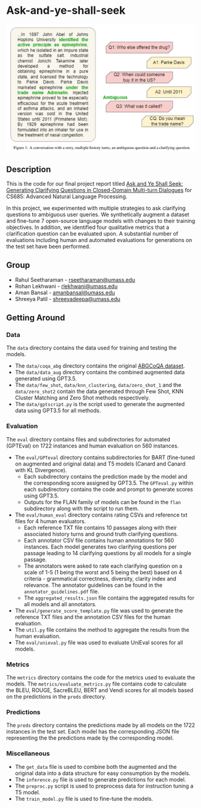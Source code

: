 # Ask-and-ye-shall-seek

![banner](banner.png)

## Description

This is the code for our final project report titled [Ask and Ye Shall Seek: Generating Clarifying Questions in Closed-Domain Multi-turn Dialogues](./report.pdf) for CS685: Advanced Natural Language Processing.

In this project, we experimented with multiple strategies to ask clarifying questions to ambiguous user queries. We synthetically augment a dataset and fine-tune 7 open-source language models with changes to their training objectives. In addition, we identified four qualitative metrics that a clarification question can be evaluated upon. A substantial number of evaluations including human and automated evaluations for generations on the test set have been performed.

## Group

- Rahul Seetharaman - [rseetharaman@umass.edu](rseetharaman@umass.edu)
- Rohan Lekhwani - [rlekhwani@umass.edu](rlekhwani@umass.edu)
- Aman Bansal - [amanbansal@umass.edu](amanbansal@umass.edu)
- Shreeya Patil - [shreeyadeepa@umass.edu](shreeyadeepa@umass.edu)

## Getting Around

### Data

The `data` directory contains the data used for training and testing the models.

- The `data/coqa_abg` directory contains the original [ABGCoQA dataset](https://github.com/MeiqiGuo/AKBC2021-Abg-CoQA).
- The `data/data_aug` directory contains the combined augmented data generated using GPT3.5.
- The `data/few_shot`, `data/knn_clustering`, `data/zero_shot_1` and the `data/zero_shot2` contain the data generated through Few Shot, KNN Cluster Matching and Zero Shot methods respectively.
- The `data/gptscript.py` is the script used to generate the augmented data using GPT3.5 for all methods.

### Evaluation

The `eval` directory contains files and subdirectories for automated (GPTEval) on 1722 instances and human evaluation on 560 instances.

- The `eval/GPTeval` directory contains subdirectories for BART (fine-tuned on augmented and original data) and T5 models (Canard and Canard with KL Divergence).
  - Each subdirectory contains the prediction made by the model and the corresponding score assigned by GPT3.5. The `GPTeval.py` within each subdirectory contains the code and prompt to generate scores using GPT3.5.
  - Outputs for the FLAN family of models can be found in the `flan` subdirectory along with the script to run them.
- The `eval/human_eval` directory contains rating CSVs and reference txt files for 4 human evaluators.
  - Each reference TXT file contains 10 passages along with their associated history turns and ground truth clarifying questions.
  - Each annotator CSV file contains human annotations for 560 instances. Each model generates two clarifying questions per passage leading to 14 clarifying questions by all models for a single passage.
  - The annotators were asked to rate each clarifying question on a scale of 1-5 (1 being the worst and 5 being the best) based on 4 criteria - grammatical correctness, diversity, clarity index and relevance. The annotator guidelines can be found in the `annotator_guidelines.pdf` file.
  - The `aggregated_results.json` file contains the aggregated results for all models and all annotators.
- The `eval/generate_score_template.py` file was used to generate the reference TXT files and the annotation CSV files for the human evaluation.
- The `util.py` file contains the method to aggregate the results from the human evaluation.
- The `eval/unieval.py` file was used to evaluate UniEval scores for all models.

### Metrics

The `metrics` directory contains the code for the metrics used to evaluate the models. The `metrics/evaluate_metrics.py` file contains code to calculate the BLEU, ROUGE, SacreBLEU, BERT and Vendi scores for all models based on the predictions in the `preds` directory.

### Predictions

The `preds` directory contains the predictions made by all models on the 1722 instances in the test set. Each model has the corresponding JSON file representing the the predictions made by the corresponding model.

### Miscellaneous

- The `get_data` file is used to combine both the augmented and the original data into a data structure for easy consumption by the models.
- The `inference.py` file is used to generate predictions for each model.
- The `preproc.py` script is used to preprocess data for instruction tuning a T5 model.
- The `train_model.py` file is used to fine-tune the models.
